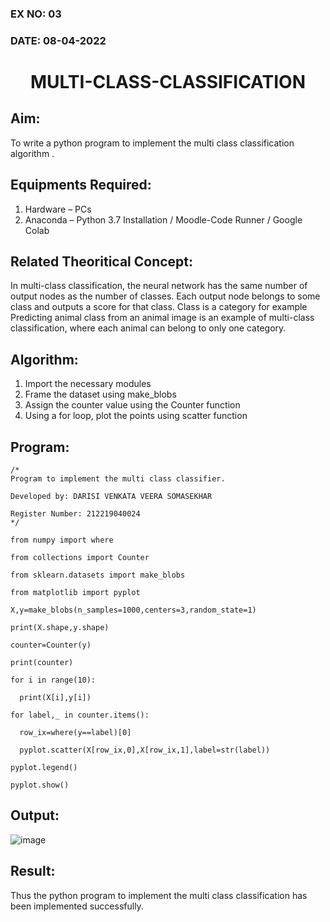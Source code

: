 ### EX NO: 03
### DATE: 08-04-2022
# <p align="center">MULTI-CLASS-CLASSIFICATION</P>
## Aim:
  To write a python program to implement the multi class classification algorithm .
## Equipments Required:
  1.	Hardware – PCs
  2.	Anaconda – Python 3.7 Installation / Moodle-Code Runner / Google Colab
## Related Theoritical Concept:
  In multi-class classification, the neural network has the same number of output nodes as the number of classes. Each output node belongs to some class and outputs a     score for that class. Class is a category for example Predicting animal class from an animal image is an example of multi-class classification, where each animal can     belong to only one category.
## Algorithm:
  1.	Import the necessary modules
  2.	Frame the dataset using make_blobs
  3.	Assign the counter value using the Counter function
  4.	Using a for loop, plot the points using scatter function
## Program:
```
/* 
Program to implement the multi class classifier. 

Developed by: DARISI VENKATA VEERA SOMASEKHAR

Register Number: 212219040024
*/ 
```
```
from numpy import where

from collections import Counter 

from sklearn.datasets import make_blobs

from matplotlib import pyplot 

X,y=make_blobs(n_samples=1000,centers=3,random_state=1) 

print(X.shape,y.shape) 

counter=Counter(y) 

print(counter)

for i in range(10):     
  
  print(X[i],y[i]) 

for label,_ in counter.items():     
  
  row_ix=where(y==label)[0]  
  
  pyplot.scatter(X[row_ix,0],X[row_ix,1],label=str(label))
  
pyplot.legend()

pyplot.show() 
```

## Output:

![image](https://user-images.githubusercontent.com/78737336/164075348-349bcfa2-8a57-4224-abfe-133d357c9722.png)

## Result:
 
  Thus the python program to implement the multi class classification has been implemented successfully.
